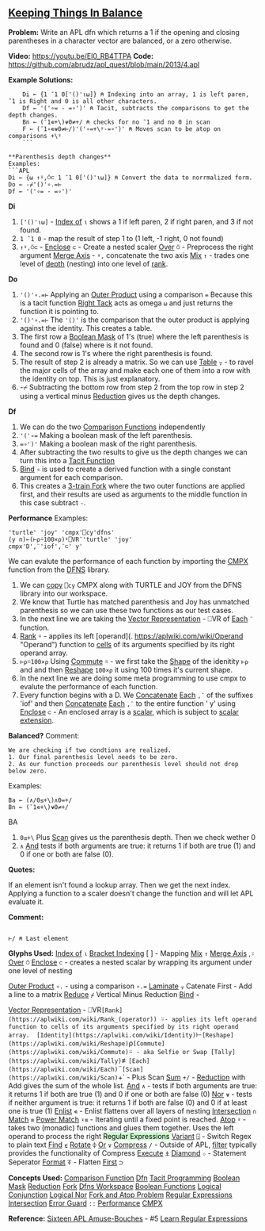 ## [ Keeping Things In Balance](https://problems.tryapl.org/psets/2013.html?goto=P4_Keeping_Things_In_Balance)

**Problem:** Write an APL dfn which returns a 1 if the opening and closing parentheses in a character vector are balanced, or a zero otherwise.

**Video:** https://youtu.be/El0_RB4TTPA
**Code:** https://github.com/abrudz/apl_quest/blob/main/2013/4.apl

**Example Solutions:**
```APL
	Di ← {1 ¯1 0['()'⍳⍵]} ⍝ Indexing into an array, 1 is left paren, ¯1 is Right and 0 is all other characters. 
	Df ← '('∘= - =∘')' ⍝ Tacit, subtracts the comparisons to get the depth changes. 
	Bn ← (¯1∊+\)⍱0≠+/ ⍝ checks for no ¯1 and no 0 in scan
	F ← (¯1∘∊⍱0≠⊢/)'('∘=+\⍤-=∘')' ⍝ Moves scan to be atop on comparisons +\⍤ 
	```

**Parenthesis depth changes**
Examples:
```APL
Di ← {⍵ ↑⍤,⍥⊂ 1 ¯1 0['()'⍳⍵]} ⍝ Convert the data to norrmalized form. 
Do ← -⌿'()'∘.=⊢
Df ← '('∘= - =∘')'
```
**Di**
1. `['()'⍳⍵]` - [Index of](https://aplwiki.com/wiki/Index_Of) `⍳` shows a 1 if left paren, 2 if right paren, and 3 if not found. 
2. `1 ¯1 0` - map the result of step 1  to (1 left,  -1 right, 0 not found)
3. `↑⍤,⍥⊂` -  [Enclose](https://aplwiki.com/wiki/Enclose) `⊂`  - Create a nested scaler  [Over](https://aplwiki.com/wiki/Over)  `⍥` -  Preprocess the right argument  [Merge Axis](https://aplwiki.com/wiki/Rank_(operator)#Merge_axes) -  `⍤,` concatenate the two axis  [Mix](https://aplwiki.com/wiki/Mix)  `↑` - trades one level of [depth](https://aplwiki.com/wiki/Depth) (nesting) into one level of [rank](https://aplwiki.com/wiki/Rank). 

**Do**
1. `'()'∘.=⊢` Applying an [Outer Product](https://mastering.dyalog.com/Operators.html?highlight=outer%20product#outer-product) using a comparison `=` Because this is a tacit function [Right Tack](https://aplwiki.com/wiki/Identity) acts as omega `⍵` and just returns the function it is pointing to. 
2. `'()'∘.=⊢` The `'()'` is the comparison that the outer product is applying against the identity. This creates a table. 
3. The first row a [Boolean Mask](https://aplwiki.com/wiki/Boolean) of 1's (true) where the left parenthesis is found and 0 (false) where is it not found. 
4. The second row is 1's where the right parenthesis is found. 
5. The result of step 2 is already a matrix. So we can use [Table](https://xpqz.github.io/cultivations/Functions7.html#table) `⍪`  - to ravel the major cells of the array and make each one of them into a row with the identity on top. This is just explanatory. 
6. -⌿ Subtracting the bottom row from step 2 from the top row in step 2 using a vertical minus [Reduction](https://aplwiki.com/wiki/Reduce) gives us the  depth changes.  

**Df**
1. We can do the two [Comparison Functions](https://aplwiki.com/wiki/Comparison_function) independently
2. `'('∘=` Making a boolean mask of the left parenthesis. 
3. `=∘')'` Making a boolean mask of the right parenthesis.
4. After subtracting the two results to give us the depth changes we can turn this into a [Tacit Function](https://aplwiki.com/wiki/Tacit_programming) 
5.   [Bind](https://aplwiki.com/wiki/Bind) `∘` is used to create a derived function with a single constant argument for each comparison. 
6. This creates a [3-train Fork](https://aplwiki.com/wiki/Train#3-trains) where the two outer functions are applied first, and their results are used as arguments to the middle function in this case subtract `-`. 

**Performance**
Examples:
```APL
'turtle' 'joy' 'cmpx'⎕cy'dfns'
(y n)←(⊢⍴⍨100×⍴)⍤⎕VR¨'turtle' 'joy'
cmpx'D',¨'iof',¨⊂' y'
```

We can evalute the performance of each function by importing the [CMPX](http://dfns.dyalog.com/n_cmpx.htm) function from the [DFNS](http://dfns.dyalog.com/n_contents.htm) library. 

1.  We can  [copy](http://help.dyalog.com/latest/Content/Language/System%20Functions/cy.htm) `⎕cy` CMPX  along with TURTLE and JOY from the DFNS library into our workspace.
2. We know that Turtle has matched parenthesis and Joy has unmatched parenthesis so we can use these two functions as our test cases. 
3. In the next line we are taking the [Vector Representation](https://xpqz.github.io/cultivations/CodeManagement.html?highlight=vr#visual-representation-vr) - ⎕VR of [Each](https://aplwiki.com/wiki/Each) `¨` function.
4. [Rank](https://aplwiki.com/wiki/Rank_(operator)) `⍤` - applies its left [operand](. https://aplwiki.com/wiki/Operand "Operand") function to [cells](https://aplwiki.com/wiki/Cells "Cells") of its arguments specified by its right operand array.
5. `⊢⍴⍨100×⍴` Using [Commute](https://aplwiki.com/wiki/Commute) `⍨`  - we first take the [Shape](https://aplwiki.com/wiki/Shape) of the idenitity `⊢⍴` and and then  [Reshape](https://aplwiki.com/wiki/Reshape) `100×⍴` it using 100 times it's current shape. 
6.  In the next line we are doing some meta programming to use cmpx to evalute the performance of each function. 
7. Every function begins with a D. We [Concatenate](https://aplwiki.com/wiki/Catenate)  [Each](https://aplwiki.com/wiki/Each) `,¨` of the suffixes 'iof' and then  [Concatenate](https://aplwiki.com/wiki/Catenate)  [Each](https://aplwiki.com/wiki/Each) `,¨` to the entire function ' y' using [Enclose](https://aplwiki.com/wiki/Enclose) `⊂` - An enclosed array is a [scalar](https://aplwiki.com/wiki/Scalar "Scalar"), which is subject to [scalar extension](https://aplwiki.com/wiki/Scalar_extension "Scalar extension").

**Balanced?**
Comment:
```
We are checking if two condtions are realized. 
1. Our final parenthesis level needs to be zero. 
2. As our function proceeds our parenthesis level should not drop below zero. 
```
Examples:
```APL
Ba ← (∧/0≤+\)∧0=+/
Bn ← (¯1∊+\)⍱0≠+/
```
BA
1. `0≤+\` Plus [Scan](https://aplwiki.com/wiki/Scan) gives us the parenthesis depth. Then we check wether 0
3. `∧` [And](https://aplwiki.com/wiki/And)  tests if both arguments are true: it returns 1 if both are true (1) and 0 if one or both are false (0).


**Quotes:**

If an element isn't found a lookup array. Then we get the next index. 
Applying a function to a scaler doesn't change the function and will let APL evaluate it. 

**Comment:** 
```APL

⊢/ ⍝ Last element
```

**Glyphs Used:**
[Index of](https://aplwiki.com/wiki/Index_Of) `⍳`
[Bracket Indexing](https://xpqz.github.io/learnapl/indexing.html#bracket-indexing)  [ ]  - Mapping 
[Mix](https://aplwiki.com/wiki/Mix)  `↑`
[Merge Axis](https://aplwiki.com/wiki/Rank_(operator)#Merge_axes)  ,⍤
[Over](https://aplwiki.com/wiki/Over)  `⍥`
[Enclose](https://aplwiki.com/wiki/Enclose) `⊂` - creates a nested scalar by wrapping its argument under one level of nesting

[Outer Product](https://aplwiki.com/wiki/Outer_Product) `∘.`  - using a comparison `∘.=`
[Laminate](https://aplwiki.com/wiki/Catenate)  `⍪` Catenate First - Add a line to a matrix
[Reduce](https://aplwiki.com/wiki/Reduce) `⌿` Vertical Minus Reduction
[Bind](https://aplwiki.com/wiki/Bind) `∘`

[Vector Representation](https://xpqz.github.io/cultivations/CodeManagement.html?highlight=vr#visual-representation-vr) - ⎕VR`
[Rank](https://aplwiki.com/wiki/Rank_(operator))  `⍤` - applies its left operand function to cells of its arguments specified by its right operand array. 
[Identity](https://aplwiki.com/wiki/Identity) `⊢`
[Reshape](https://aplwiki.com/wiki/Reshape) `⍴`
[Commute](https://aplwiki.com/wiki/Commute) `⍨`  - aka Selfie or Swap
[Tally](https://aplwiki.com/wiki/Tally) `≢`
[Each](https://aplwiki.com/wiki/Each) `¨`
[Scan](https://aplwiki.com/wiki/Scan) `+\`  - Plus Scan
[Sum](https://aplwiki.com/wiki/Add#Reduction) `+/` - [Reduction](https://aplwiki.com/wiki/Reduction "Reduction") with Add gives the sum of the whole list.
[And](https://aplwiki.com/wiki/And) `∧` - tests if both arguments are true: it returns 1 if both are true (1) and 0 if one or both are false (0)
[Nor](https://aplwiki.com/wiki/Nor) `⍱` - tests if neither argument is true: it returns 1 if both are false (0) and 0 if at least one is true (1)
[Enlist](https://aplwiki.com/wiki/Enlist)  `∊` - Enlist flattens over all layers of nesting
[Intersection](https://aplwiki.com/wiki/Intersection)  `∩`
[Match](https://aplwiki.com/wiki/match) `≡`
[Power Match](https://aplwiki.com/wiki/Power_(operator))  `⍣≡` - Iterating until a fixed point is reached.
[Atop](https://aplwiki.com/wiki/Atop_(operator)) `⍤` - takes two (monadic) functions and glues them together.  Uses the left operand to process the right
<mark style="background: #BBFABBA6;">Regular Expressions</mark>
[Variant](https://aplwiki.com/wiki/Variant) `⍠` - Switch Regex to plain text
[Find](https://aplwiki.com/wiki/find) `⍷`
[Rotate](https://aplwiki.com/wiki/rotate) `⌽`
[Or](https://aplwiki.com/wiki/or) `∨`
[Compress](https://aplwiki.com/wiki/Replicate) `/` -  Outside of APL, [filter](https://en.wikipedia.org/wiki/filter_(higher-order_function) "wikipedia:filter (higher-order function)") typically provides the functionality of Compress
[Execute](https://aplwiki.com/wiki/execute) ⍎
[Diamond](https://aplwiki.com/wiki/Statement_separator) ⋄ - Statement Seperator
[Format](https://aplwiki.com/wiki/format) ⍕ - Flatten
[First](https://aplwiki.com/wiki/first) ⊃

**Concepts Used:**
[Comparison Function](https://aplwiki.com/wiki/Comparison_function)
[Dfn](https://aplwiki.com/wiki/Dfn)
[Tacit Programming](https://aplwiki.com/wiki/Tacit_programming)
[Boolean Mask](https://aplwiki.com/wiki/Boolean)
[Reduction](https://aplwiki.com/wiki/Reduce)
[Fork](https://aplwiki.com/wiki/Train#3-trains)
[Dfns Workspace](https://aplwiki.com/wiki/Dfns_workspace)
[Boolean Functions](https://aplwiki.com/wiki/Boolean#Boolean_functions)
[Logical Conjunction](https://en.wikipedia.org/wiki/Logical_conjunction)
[Logical Nor](https://en.wikipedia.org/wiki/Logical_NOR)
[Fork and Atop Problem](https://aplwiki.com/wiki/Train#Problems_caused_by_function-operator_overloading)
[Regular Expressions](https://xpqz.github.io/cultivations/Regex.html)
[Intersection](https://en.wikipedia.org/wiki/Intersection_(set_theory))
[Error Guard](https://aplwiki.com/wiki/Dfn#Error-guards) `::`
[Performance](https://aplwiki.com/wiki/Performance#Performant_usage)
[CMPX](http://dfns.dyalog.com/n_cmpx.htm)


**Reference:**
[Sixteen APL Amuse-Bouches](http://archive.vector.org.uk/art10501480) - #5
[Learn Regular Expressions](https://www.regular-expressions.info/)